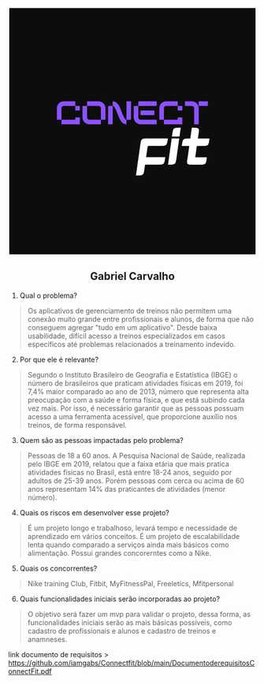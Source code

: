 <div align="center">
    <code><img src='./Connect.png'></code>
    <h2>Gabriel Carvalho</h2>
</div>

1. Qual o problema?

> Os aplicativos de gerenciamento de treinos não permitem uma conexão muito grande entre profissionais 
e alunos, de forma que não conseguem agregar "tudo em um aplicativo". Desde baixa usabilidade, difícil acesso
a treinos especializados em casos específicos até problemas relacionados a treinamento indevido.

2. Por que ele é relevante?

> Segundo o Instituto Brasileiro de Geografia e Estatística (IBGE) o número de brasileiros que praticam atividades 
físicas em 2019, foi 7,4% maior comparado ao ano de 2013, número que representa alta preocupação com a saúde e forma física, e que está subindo cada vez mais. Por isso, é necessário garantir que as pessoas possuam acesso a uma ferramenta acessível, que proporcione auxílio nos treinos, de forma responsável. 

3. Quem são as pessoas impactadas pelo problema?

> Pessoas de 18 a 60 anos. A Pesquisa Nacional de Saúde, realizada pelo IBGE em 2019, relatou que a faixa etária que mais pratica atividades físicas no Brasil, está entre 18-24 anos, seguido por adultos de 25-39 anos. Porém pessoas com cerca ou acima de 60 anos representam 14% das praticantes de atividades (menor número).

4. Quais os riscos em desenvolver esse projeto?

> É um projeto longo e trabalhoso, levará tempo e necessidade de aprendizado em vários conceitos. É um projeto de escalabilidade lenta quando comparado a serviços ainda mais básicos como alimentação. Possui grandes concorerntes como a Nike.

5. Quais os concorrentes?

> Nike training Club, Fitbit, MyFitnessPal, Freeletics, Mfitpersonal

6. Quais funcionalidades iniciais serão incorporadas ao projeto?

> O objetivo será fazer um mvp para validar o projeto, dessa forma, as funcionalidades iniciais serão as mais básicas possíveis, como cadastro de profissionais e alunos e cadastro de treinos e anamneses.

link documento de requisitos > https://github.com/iamgabs/Connectfit/blob/main/DocumentoderequisitosConnectFit.pdf

